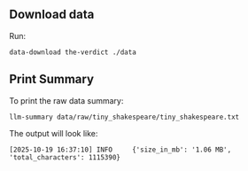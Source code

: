 ## Download data

Run:

```shell
data-download the-verdict ./data
```

## Print Summary

To print the raw data summary:

```shell
llm-summary data/raw/tiny_shakespeare/tiny_shakespeare.txt
```

The output will look like:

```shell
[2025-10-19 16:37:10] INFO     {'size_in_mb': '1.06 MB', 'total_characters': 1115390}
```
